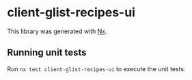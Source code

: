 # client-glist-recipes-ui

This library was generated with [Nx](https://nx.dev).

## Running unit tests

Run `nx test client-glist-recipes-ui` to execute the unit tests.
